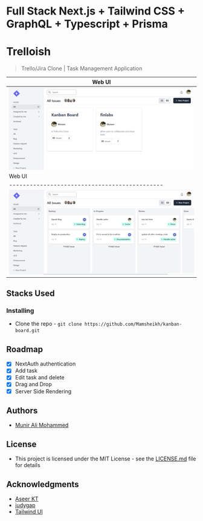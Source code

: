 # Full Stack Next.js + Tailwind CSS + GraphQL + Typescript + Prisma

# Trelloish

> Trello/Jira Clone | Task Management Application

| Web UI |
| ---------------------------------------------
| ![web-screenshot](https://github.com/Mamsheikh/kanban-board/blob/main/assets/asset1.PNG)
| Web UI |
| ---------------------------------------------
| ![web-screenshot](https://github.com/Mamsheikh/kanban-board/blob/main/assets/asset2.PNG)

## Stacks Used

### Installing

- Clone the repo - `git clone https://github.com/Mamsheikh/kanban-board.git`

## Roadmap

- [x] NextAuth authentication
- [x] Add task
- [x] Edit task and delete
- [x] Drag and Drop
- [x] Server Side Rendering

## Authors

- [Munir Ali Mohammed](https://github.com/Mamsheikh)

## License

- This project is licensed under the MIT License - see the [LICENSE.md](./LICENSE) file for details

## Acknowledgments

- [Aseer KT](https://github.com/aseerkt)
- [judygap](https://github.com/judygab)
- [Tailwind UI](https://tailwindui.com)
